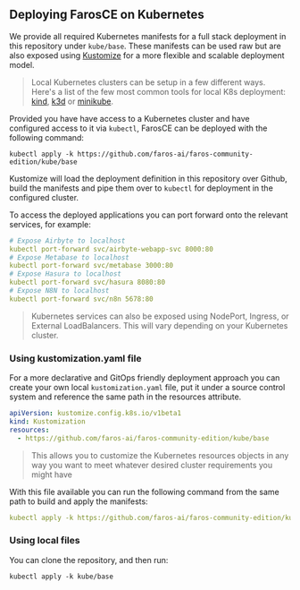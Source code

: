 ## Deploying FarosCE on Kubernetes

We provide all required Kubernetes manifests for a full stack deployment in this repository under `kube/base`. These manifests can be used raw but are also exposed using [Kustomize](https://kustomize.io/) for a more flexible and scalable deployment model.

> Local Kubernetes clusters can be setup in a few different ways. Here's a list of the few most common tools for local K8s deployment: [kind](https://kind.sigs.k8s.io/), [k3d](https://k3d.io/v5.4.3/) or [minikube](https://minikube.sigs.k8s.io/docs/start/).

Provided you have have access to a Kubernetes cluster and have configured access to it via `kubectl`, FarosCE can be deployed with the following command:

```base
kubectl apply -k https://github.com/faros-ai/faros-community-edition/kube/base
```

Kustomize will load the deployment definition in this repository over Github, build the manifests and pipe them over to `kubectl` for deployment in the configured cluster.

To access the deployed applications you can port forward onto the relevant services, for example:

```yaml
# Expose Airbyte to localhost
kubectl port-forward svc/airbyte-webapp-svc 8000:80
# Expose Metabase to localhost
kubectl port-forward svc/metabase 3000:80
# Expose Hasura to localhost
kubectl port-forward svc/hasura 8080:80
# Expose N8N to localhost
kubectl port-forward svc/n8n 5678:80
```

> Kubernetes services can also be exposed using NodePort, Ingress, or External LoadBalancers. This will vary depending on your Kubernetes cluster.

### Using kustomization.yaml file

For a more declarative and GitOps friendly deployment approach you can create your own local `kustomization.yaml` file, put it under a source control system and reference the same path in the resources attribute.

```yaml
apiVersion: kustomize.config.k8s.io/v1beta1
kind: Kustomization
resources:
  - https://github.com/faros-ai/faros-community-edition/kube/base
```

> This allows you to customize the Kubernetes resources objects in any way you want to meet whatever desired cluster requirements you might have

With this file available you can run the following command from the same path to build and apply the manifests:

```yaml
kubectl apply -k https://github.com/faros-ai/faros-community-edition/kube/base
```

### Using local files

You can clone the repository, and then run:

```base
kubectl apply -k kube/base
```